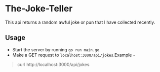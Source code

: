 # The-Joke-Teller
This api returns a random awful joke or pun that I have collected recently.

## Usage
* Start the server by running `go run main.go`.
* Make a GET request to `localhost:3000/api/jokes`.Example -
> curl http://localhost:3000/api/jokes
